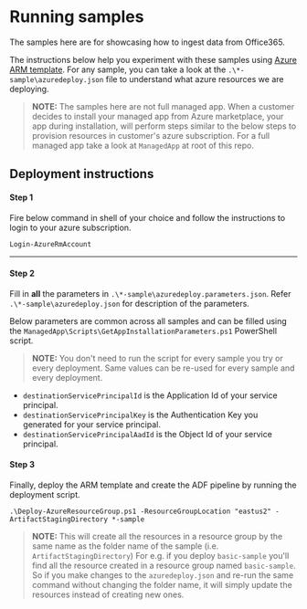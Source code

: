 # Running samples

The samples here are for showcasing how to ingest data from Office365.

The instructions below help you experiment with these samples using [Azure ARM template](https://github.com/Azure/azure-quickstart-templates).
For any sample, you can take a look at the `.\*-sample\azuredeploy.json` file to understand what azure resources we are deploying.

> **NOTE:** The samples here are not full managed app. When a customer decides to install your managed app from Azure marketplace, your app during installation, will perform steps similar to the below steps to provision resources in customer's azure subscription. For a full managed app take a look at `ManagedApp` at root of this repo.

## Deployment instructions

#### Step 1
Fire below command in shell of your choice and follow the instructions to login to your azure subscription.

```powershell
Login-AzureRmAccount
```

----------

#### Step 2
Fill in **all** the parameters in `.\*-sample\azuredeploy.parameters.json`. Refer `.\*-sample\azuredeploy.json` for description of the parameters.

Below parameters are common across all samples and can be filled using the `ManagedApp\Scripts\GetAppInstallationParameters.ps1` PowerShell script.

> **NOTE:** You don't need to run the script for every sample you try or every deployment. Same values can be re-used for every sample and every deployment.

- `destinationServicePrincipalId` is the Application Id of your service principal.
- `destinationServicePrincipalKey` is the Authentication Key you generated for your service principal.
- `destinationServicePrincipalAadId` is the Object Id of your service principal.

#### Step 3

Finally, deploy the ARM template and create the ADF pipeline by running the deployment script.

```shell
.\Deploy-AzureResourceGroup.ps1 -ResourceGroupLocation "eastus2" -ArtifactStagingDirectory *-sample
```

> **NOTE:** This will create all the resources in a resource group by the same name as the folder name of the sample (i.e. `ArtifactStagingDirectory`) For e.g. if you deploy `basic-sample` you'll find all the resource created in a resource group named `basic-sample`. So if you make changes to the `azuredeploy.json` and re-run the same command without changing the folder name, it will simply update the resources instead of creating new ones.